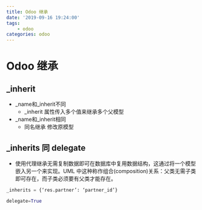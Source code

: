 ```yaml
---
title: Odoo 继承
date: '2019-09-16 19:24:00'
tags:
    - odoo
categories: odoo
---
```


# Odoo 继承

## _inherit

- _name和_inherit不同
  - _inherit 属性传入多个值来继承多个父模型
- _name和_inherit相同
  - 同名继承 修改原模型

## _inherits 同 delegate

- 使用代理继承无需复制数据即可在数据库中复用数据结构，这通过将一个模型嵌入另一个来实现。UML 中这种称作组合(composition)关系：父类无需子类即可存在，而子类必须要有父类才能存在。

```python
_inherits = {‘res.partner’: ‘partner_id’}

delegate=True
```
